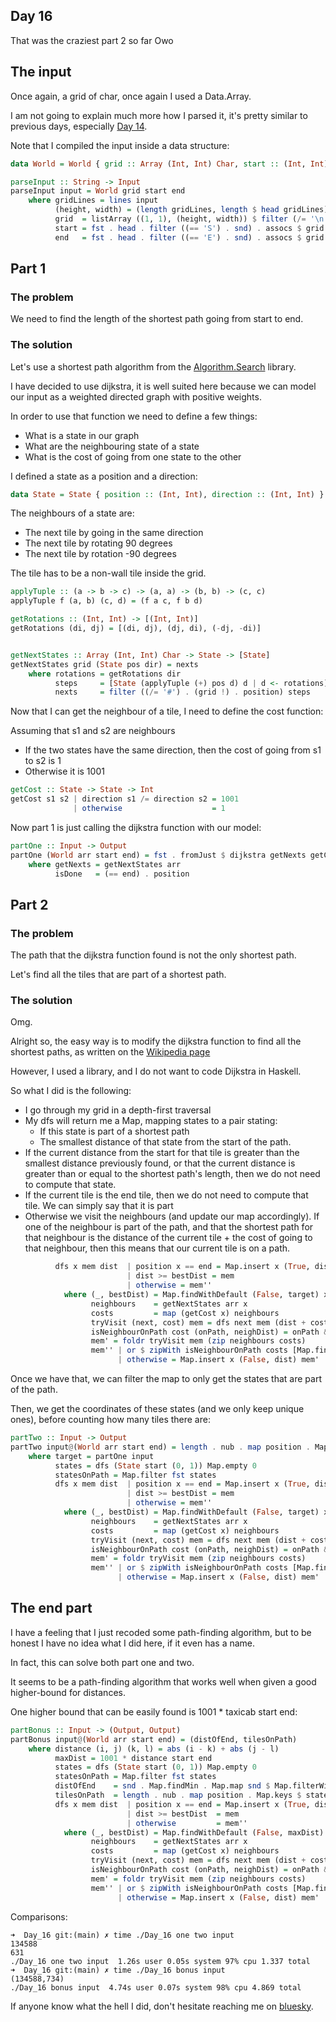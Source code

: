 ## Day 16

That was the craziest part 2 so far Owo

## The input

Once again, a grid of char, once again I used a Data.Array.

I am not going to explain much more how I parsed it, it's pretty similar to previous days,
especially [Day 14](../Day_14).

Note that I compiled the input inside a data structure:

```hs
data World = World { grid :: Array (Int, Int) Char, start :: (Int, Int), end :: (Int, Int) } deriving Show
```

```hs
parseInput :: String -> Input
parseInput input = World grid start end
    where gridLines = lines input
          (height, width) = (length gridLines, length $ head gridLines)
          grid  = listArray ((1, 1), (height, width)) $ filter (/= '\n') input
          start = fst . head . filter ((== 'S') . snd) . assocs $ grid
          end   = fst . head . filter ((== 'E') . snd) . assocs $ grid
```

## Part 1

### The problem

We need to find the length of the shortest path going from start to end.

### The solution

Let's use a shortest path algorithm from the [Algorithm.Search](https://hackage.haskell.org/package/search-algorithms-0.3.3/docs/Algorithm-Search.html) library.

I have decided to use dijkstra, it is well suited here because we can model our input as a weighted directed graph with positive weights.

In order to use that function we need to define a few things:
- What is a state in our graph
- What are the neighbouring state of a state
- What is the cost of going from one state to the other

I defined a state as a position and a direction:
```hs
data State = State { position :: (Int, Int), direction :: (Int, Int) } deriving (Show, Eq, Ord)
```

The neighbours of a state are:
- The next tile by going in the same direction
- The next tile by rotating 90 degrees
- The next tile by rotation -90 degrees

The tile has to be a non-wall tile inside the grid.

```hs
applyTuple :: (a -> b -> c) -> (a, a) -> (b, b) -> (c, c)
applyTuple f (a, b) (c, d) = (f a c, f b d)

getRotations :: (Int, Int) -> [(Int, Int)]
getRotations (di, dj) = [(di, dj), (dj, di), (-dj, -di)]


getNextStates :: Array (Int, Int) Char -> State -> [State]
getNextStates grid (State pos dir) = nexts
    where rotations = getRotations dir
          steps     = [State (applyTuple (+) pos d) d | d <- rotations]
          nexts     = filter ((/= '#') . (grid !) . position) steps
```

Now that I can get the neighbour of a tile, I need to define the cost function:

Assuming that s1 and s2 are neighbours
- If the two states have the same direction, then the cost of going from s1 to s2 is 1
- Otherwise it is 1001

```hs
getCost :: State -> State -> Int
getCost s1 s2 | direction s1 /= direction s2 = 1001
              | otherwise                    = 1
```

Now part 1 is just calling the dijkstra function with our model:
```hs
partOne :: Input -> Output
partOne (World arr start end) = fst . fromJust $ dijkstra getNexts getCost isDone (State start (0, 1))
    where getNexts = getNextStates arr
          isDone   = (== end) . position
```

## Part 2

### The problem

The path that the dijkstra function found is not the only shortest path.

Let's find all the tiles that are part of a shortest path.

### The solution

Omg.

Alright so, the easy way is to modify the dijkstra function to find all the shortest paths, as written
on the [Wikipedia page](https://en.wikipedia.org/wiki/Dijkstra%27s_algorithm#Pseudocode)

However, I used a library, and I do not want to code Dijkstra in Haskell.

So what I did is the following:
- I go through my grid in a depth-first traversal
- My dfs will return me a Map, mapping states to a pair stating:
    - If this state is part of a shortest path
    - The smallest distance of that state from the start
  of the path.
- If the current distance from the start for that tile is greater than the smallest distance previously found, or that the current distance is greater than or equal to the shortest path's length, then we do not need to compute that state.
- If the current tile is the end tile, then we do not need to compute that tile. We can simply say that it is part
- Otherwise we visit the neighbours (and update our map accordingly). If one of the neighbour is part of the path, and that the shortest path for that neighbour is the distance of the current tile + the cost of going to that neighbour, then this means that our current tile is on a path.

```hs
          dfs x mem dist  | position x == end = Map.insert x (True, dist) mem
                          | dist >= bestDist = mem
                          | otherwise = mem''
            where (_, bestDist) = Map.findWithDefault (False, target) x mem
                  neighbours    = getNextStates arr x
                  costs         = map (getCost x) neighbours
                  tryVisit (next, cost) mem = dfs next mem (dist + cost)
                  isNeighbourOnPath cost (onPath, neighDist) = onPath && neighDist == dist + cost
                  mem' = foldr tryVisit mem (zip neighbours costs)
                  mem'' | or $ zipWith isNeighbourOnPath costs [Map.findWithDefault (False, target) n mem' | n <- neighbours] = Map.insert x (True, dist) mem'
                        | otherwise = Map.insert x (False, dist) mem'
```

Once we have that, we can filter the map to only get the states that are part of the path.

Then, we get the coordinates of these states (and we only keep unique ones), before counting how many tiles there are:

```hs
partTwo :: Input -> Output
partTwo input@(World arr start end) = length . nub . map position . Map.keys $ statesOnPath
    where target = partOne input
          states = dfs (State start (0, 1)) Map.empty 0
          statesOnPath = Map.filter fst states
          dfs x mem dist  | position x == end = Map.insert x (True, dist) mem
                          | dist >= bestDist = mem
                          | otherwise = mem''
            where (_, bestDist) = Map.findWithDefault (False, target) x mem
                  neighbours    = getNextStates arr x
                  costs         = map (getCost x) neighbours
                  tryVisit (next, cost) mem = dfs next mem (dist + cost)
                  isNeighbourOnPath cost (onPath, neighDist) = onPath && neighDist == dist + cost
                  mem' = foldr tryVisit mem (zip neighbours costs)
                  mem'' | or $ zipWith isNeighbourOnPath costs [Map.findWithDefault (False, target) n mem' | n <- neighbours] = Map.insert x (True, dist) mem'
                        | otherwise = Map.insert x (False, dist) mem'
```

## The end part

I have a feeling that I just recoded some path-finding algorithm, but to be honest I have no idea what I did here, if it even has a name.

In fact, this can solve both part one and two.

It seems to be a path-finding algorithm that works well when given a good higher-bound for distances.

One higher bound that can be easily found is 1001 * taxicab start end:
```hs
partBonus :: Input -> (Output, Output)
partBonus input@(World arr start end) = (distOfEnd, tilesOnPath)
    where distance (i, j) (k, l) = abs (i - k) + abs (j - l)
          maxDist = 1001 * distance start end
          states = dfs (State start (0, 1)) Map.empty 0
          statesOnPath = Map.filter fst states
          distOfEnd    = snd . Map.findMin . Map.map snd $ Map.filterWithKey (\k _ -> position k == end) states
          tilesOnPath  = length . nub . map position . Map.keys $ statesOnPath
          dfs x mem dist  | position x == end = Map.insert x (True, dist) mem
                          | dist >= bestDist  = mem
                          | otherwise         = mem''
            where (_, bestDist) = Map.findWithDefault (False, maxDist) x mem
                  neighbours    = getNextStates arr x
                  costs         = map (getCost x) neighbours
                  tryVisit (next, cost) mem = dfs next mem (dist + cost)
                  isNeighbourOnPath cost (onPath, neighDist) = onPath && neighDist == dist + cost
                  mem' = foldr tryVisit mem (zip neighbours costs)
                  mem'' | or $ zipWith isNeighbourOnPath costs [Map.findWithDefault (False, maxDist) n mem' | n <- neighbours] = Map.insert x (True, dist) mem'
                        | otherwise = Map.insert x (False, dist) mem'
```

Comparisons:

```
➜  Day_16 git:(main) ✗ time ./Day_16 one two input
134588
631
./Day_16 one two input  1.26s user 0.05s system 97% cpu 1.337 total
➜  Day_16 git:(main) ✗ time ./Day_16 bonus input
(134588,734)
./Day_16 bonus input  4.74s user 0.07s system 98% cpu 4.869 total
```

If anyone know what the hell I did, don't hesitate reaching me on [bluesky](https://bsky.app/profile/sheinxy.bsky.social).

